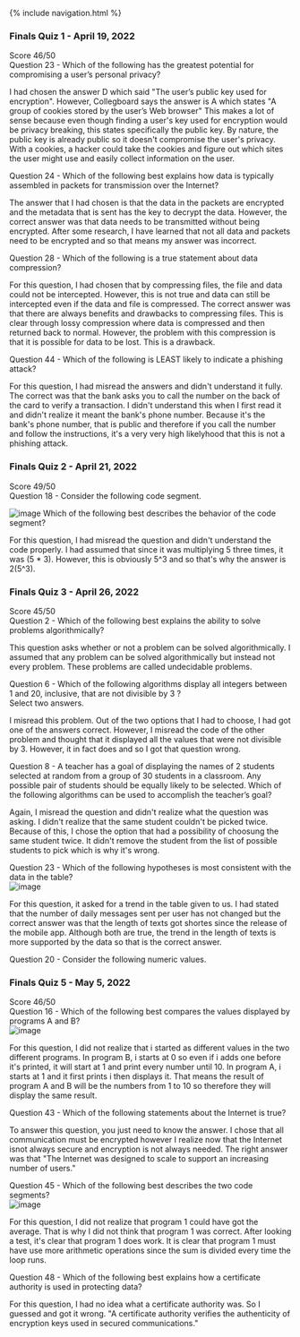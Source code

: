 {% include navigation.html %}

### Finals Quiz 1 - April 19, 2022 
Score 46/50    
Question 23 - Which of the following has the greatest potential for compromising a user’s personal privacy?     

I had chosen the answer D which said "The user’s public key used for encryption". However, Collegboard says the answer is A which states "A group of cookies stored by the user’s Web browser" This makes a lot of sense because even though finding a user's key used for encryption would be privacy breaking, this states specifically the public key. By nature, the public key is already public so it doesn't compromise the user's privacy. With a cookies, a hacker could take the cookies and figure out which sites the user might use and easily collect information on the user.     

Question 24 - Which of the following best explains how data is typically assembled in packets for transmission over the Internet?  

The answer that I had chosen is that the data in the packets are encrypted and the metadata that is sent has the key to decrypt the data. However, the correct answer was that data needs to be transmitted without being encrypted. After some research, I have learned that not all data and packets need to be encrypted and so that means my answer was incorrect.     

Question 28 -  Which of the following is a true statement about data compression?    

For this question, I had chosen that by compressing files, the file and data could not be intercepted. However, this is not true and data can still be intercepted even if the data and file is compressed. The correct answer was that there are always benefits and drawbacks to compressing files. This is clear through lossy compression where data is compressed and then returned back to normal. However, the problem with this compression is that it is possible for data to be lost. This is a drawback.  

Question 44 - Which of the following is LEAST likely to indicate a phishing attack?    

For this question, I had misread the answers and didn't understand it fully. The correct was that the bank asks you to call the number on the back of the card to verify a transaction. I didn't understand this when I first read it and didn't realize it meant the bank's phone number. Because it's the bank's phone number, that is public and therefore if you call the number and follow the instructions, it's a very very high likelyhood that this is not a phishing attack.    
### Finals Quiz 2 - April 21, 2022 
Score 49/50     
Question 18 - Consider the following code segment.   

![image](https://user-images.githubusercontent.com/89167174/164787096-398c71ba-7ce7-44d8-a715-f899cd835b14.png)
Which of the following best describes the behavior of the code segment?     

For this question, I had misread the question and didn't understand the code properly. I had assumed that since it was multiplying 5 three times, it was (5 * 3). However, this is obviously 5^3 and so that's why the answer is 2(5^3). 

### Finals Quiz 3 - April 26, 2022 
Score 45/50     
Question 2 - Which of the following best explains the ability to solve problems algorithmically?      

This question asks whether or not a problem can be solved algorithmically. I assumed that any problem can be solved algorithmically but instead not every problem. These problems are called undecidable problems.     

Question 6 - Which of the following algorithms display all integers between 1 and 20, inclusive, that are not divisible by 3 ?     
Select two answers.      

I misread this problem. Out of the two options that I had to choose, I had got one of the answers correct. However, I misread the code of the other problem and thought that it displayed all the values that were not divisible by 3. However, it in fact does and so I got that question wrong.   

Question 8 - A teacher has a goal of displaying the names of 2 students selected at random from a group of 30 students in a classroom. Any possible pair of students should be equally likely to be selected. Which of the following algorithms can be used to accomplish the teacher’s goal?   

Again, I misread the question and didn't realize what the question was asking. I didn't realize that the same student couldn't be picked twice. Because of this, I chose the option that had a possibility of choosung the same student twice. It didn't remove the student from the list of possible students to pick which is why it's wrong.       

Question 23 - Which of the following hypotheses is most consistent with the data in the table?     
![image](https://user-images.githubusercontent.com/89167174/165605971-d713d2ae-634f-4a14-8ad6-6a076a13bb8a.png)

For this question, it asked for a trend in the table given to us. I had stated that the number of daily messages sent per user has not changed but the correct answer was that the length of texts got shortes since the release of the mobile app. Although both are true, the trend in the length of texts is more supported by the data so that is the correct answer. 

Question 20 - Consider the following numeric values.      
### Finals Quiz 5 - May 5, 2022 
Score 46/50      
Question 16 - Which of the following best compares the values displayed by programs A and B?     
![image](https://user-images.githubusercontent.com/89167174/167010679-3ae4ce82-efb6-4633-a677-dce9ba5fdb67.png)      

For this question, I did not realize that i started as different values in the two different programs. In program B, i starts at 0 so even if i adds one before it's printed, it will start at 1 and print every number until 10. In program A, i starts at 1 and it first prints i then displays it. That means the result of program A and B will be the numbers from 1 to 10 so therefore they will display the same result. 

Question 43 - Which of the following statements about the Internet is true?    

To answer this question, you just need to know the answer. I chose that all communication must be encrypted however I realize now that the Internet isnot always secure and encryption is not always needed. The right answer was that "The Internet was designed to scale to support an increasing number of users."      

Question 45 - Which of the following best describes the two code segments?     
![image](https://user-images.githubusercontent.com/89167174/167012840-b30eea1d-e64e-4120-9f99-d0f368f86472.png)     


For this question, I did not realize that program 1 could have got the average. That is why I did not think that program 1 was correct. After looking a test, it's clear that program 1 does work. It is clear that program 1 must have use more arithmetic operations since the sum is divided every time the loop runs.      

Question 48 - Which of the following best explains how a certificate authority is used in protecting data?     

For this question, I had no idea what a certificate authority was. So I guessed and got it wrong. "A certificate authority verifies the authenticity of encryption keys used in secured communications."      


